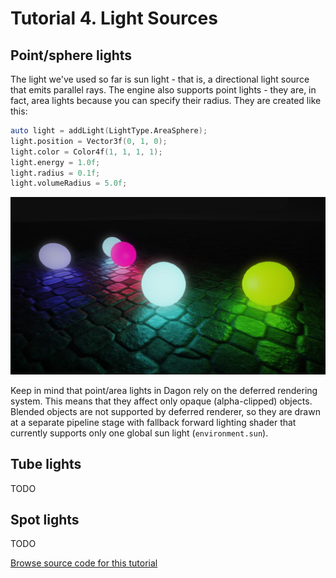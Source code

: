 # Tutorial 4. Light Sources

## Point/sphere lights

The light we've used so far is sun light - that is, a directional light source that emits parallel rays. The engine also supports point lights - they are, in fact, area lights because you can specify their radius. They are created like this:
```d
auto light = addLight(LightType.AreaSphere);
light.position = Vector3f(0, 1, 0);
light.color = Color4f(1, 1, 1, 1);
light.energy = 1.0f;
light.radius = 0.1f;
light.volumeRadius = 5.0f;
```

![](https://github.com/gecko0307/dagon/blob/master/doc/tutorials/images/screenshot_tutorial4.jpg?raw=true)

Keep in mind that point/area lights in Dagon rely on the deferred rendering system. This means that they affect only opaque (alpha-clipped) objects. Blended objects are not supported by deferred renderer, so they are drawn at a separate pipeline stage with fallback forward lighting shader that currently supports only one global sun light (`environment.sun`).

## Tube lights
TODO

## Spot lights
TODO

[Browse source code for this tutorial](https://github.com/gecko0307/dagon-tutorials/tree/master/t4-light-sources)
